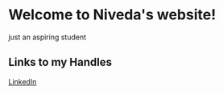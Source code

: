 # Welcome to Niveda's website!

just an aspiring student 

## **Links to my Handles**
[LinkedIn](https://www.linkedin.com/in/niveda-b/)


